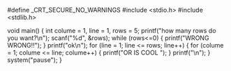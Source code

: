 
#define _CRT_SECURE_NO_WARNINGS
#include <stdio.h>
#include <stdlib.h>
 

void main()
{
    int colume = 1, line = 1, rows = 5;
    printf("how many rows do you want?\n");
    scanf("%d", &rows);
    while (rows<=0)
    {
    printf("WRONG WRONG!!");
    }
    printf("ok\n");
    for (line = 1; line <= rows; line++)
    {
        for (colume = 1; colume <= line; colume++)
        {
            printf("OR IS COOL ");
        }
        printf("\n");
    }
    system("pause");
}
